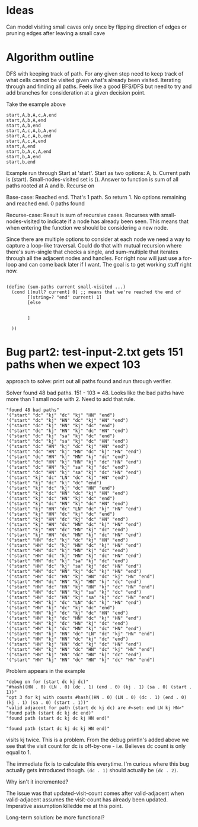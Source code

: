# Ideas
Can model visiting small caves only once by flipping direction of edges or pruning edges after leaving a small cave

# Algorithm outline
DFS with keeping track of path. For any given step need to keep track of what cells cannot be visited given what's already been visited. Iterating through and finding all paths. Feels like a good BFS/DFS but need to try and add branches for consideration at a given decision point.

Take the example above

```
start,A,b,A,c,A,end
start,A,b,A,end
start,A,b,end
start,A,c,A,b,A,end
start,A,c,A,b,end
start,A,c,A,end
start,A,end
start,b,A,c,A,end
start,b,A,end
start,b,end
```

Example run through
Start at 'start'. Start as two options: A, b. Current path is (start). Small-nodes-visited set is (). Answer to function is sum of all paths rooted at A and b. Recurse on 

Base-case:
Reached end. That's 1 path. So return 1.
No options remaining and reached end. 0 paths found

Recurse-case:
Result is sum of recursive cases. Recurses with small-nodes-visited to indicate if a node has already been seen. This means that when entering the function we should be considering a new node.

Since there are multiple options to consider at each node we need a way to capture a loop-like traversal. Could do that with mutual recursion where there's sum-single that checks a single, and sum-multiple that iterates through all the adjacent nodes and handles. For right now will just use a for-loop and can come back later if I want. The goal is to get working stuff right now.

```

(define (sum-paths current small-visited ...)
  (cond [(null? current] 0] ;; means that we're reached the end of 
        [(string=? "end" current) 1]
        [else


        ]

  ))

  ```

# Bug part2: test-input-2.txt gets 151 paths when we expect 103
approach to solve: print out all paths found and run through verifier.

Solver found 48 bad paths. 151 - 103 = 48. Looks like the bad paths have more  than 1 small node  with 2. Need to add that rule.

```
"found 48 bad paths"
'("start" "dc" "kj" "dc" "kj" "HN" "end")
'("start" "dc" "kj" "HN" "dc" "kj" "HN" "end")
'("start" "dc" "kj" "HN" "kj" "dc" "end")
'("start" "dc" "kj" "HN" "kj" "dc" "HN" "end")
'("start" "dc" "kj" "sa" "kj" "dc" "end")
'("start" "dc" "kj" "sa" "kj" "dc" "HN" "end")
'("start" "dc" "HN" "kj" "dc" "kj" "HN" "end")
'("start" "dc" "HN" "kj" "HN" "dc" "kj" "HN" "end")
'("start" "dc" "HN" "kj" "HN" "kj" "dc" "end")
'("start" "dc" "HN" "kj" "HN" "kj" "dc" "HN" "end")
'("start" "dc" "HN" "kj" "sa" "kj" "dc" "end")
'("start" "dc" "HN" "kj" "sa" "kj" "dc" "HN" "end")
'("start" "kj" "dc" "LN" "dc" "kj" "HN" "end")
'("start" "kj" "dc" "kj" "dc" "end")
'("start" "kj" "dc" "kj" "dc" "HN" "end")
'("start" "kj" "dc" "HN" "dc" "kj" "HN" "end")
'("start" "kj" "dc" "HN" "kj" "dc" "end")
'("start" "kj" "dc" "HN" "kj" "dc" "HN" "end")
'("start" "kj" "HN" "dc" "LN" "dc" "kj" "HN" "end")
'("start" "kj" "HN" "dc" "kj" "dc" "end")
'("start" "kj" "HN" "dc" "kj" "dc" "HN" "end")
'("start" "kj" "HN" "dc" "HN" "dc" "kj" "HN" "end")
'("start" "kj" "HN" "dc" "HN" "kj" "dc" "end")
'("start" "kj" "HN" "dc" "HN" "kj" "dc" "HN" "end")
'("start" "HN" "dc" "kj" "dc" "kj" "HN" "end")
'("start" "HN" "dc" "kj" "HN" "dc" "kj" "HN" "end")
'("start" "HN" "dc" "kj" "HN" "kj" "dc" "end")
'("start" "HN" "dc" "kj" "HN" "kj" "dc" "HN" "end")
'("start" "HN" "dc" "kj" "sa" "kj" "dc" "end")
'("start" "HN" "dc" "kj" "sa" "kj" "dc" "HN" "end")
'("start" "HN" "dc" "HN" "kj" "dc" "kj" "HN" "end")
'("start" "HN" "dc" "HN" "kj" "HN" "dc" "kj" "HN" "end")
'("start" "HN" "dc" "HN" "kj" "HN" "kj" "dc" "end")
'("start" "HN" "dc" "HN" "kj" "HN" "kj" "dc" "HN" "end")
'("start" "HN" "dc" "HN" "kj" "sa" "kj" "dc" "end")
'("start" "HN" "dc" "HN" "kj" "sa" "kj" "dc" "HN" "end")
'("start" "HN" "kj" "dc" "LN" "dc" "kj" "HN" "end")
'("start" "HN" "kj" "dc" "kj" "dc" "end")
'("start" "HN" "kj" "dc" "kj" "dc" "HN" "end")
'("start" "HN" "kj" "dc" "HN" "dc" "kj" "HN" "end")
'("start" "HN" "kj" "dc" "HN" "kj" "dc" "end")
'("start" "HN" "kj" "dc" "HN" "kj" "dc" "HN" "end")
'("start" "HN" "kj" "HN" "dc" "LN" "dc" "kj" "HN" "end")
'("start" "HN" "kj" "HN" "dc" "kj" "dc" "end")
'("start" "HN" "kj" "HN" "dc" "kj" "dc" "HN" "end")
'("start" "HN" "kj" "HN" "dc" "HN" "dc" "kj" "HN" "end")
'("start" "HN" "kj" "HN" "dc" "HN" "kj" "dc" "end")
'("start" "HN" "kj" "HN" "dc" "HN" "kj" "dc" "HN" "end")
```

Problem appears in the example

```
"debug on for (start dc kj dc)"
"#hash((HN . 0) (LN . 0) (dc . 1) (end . 0) (kj . 1) (sa . 0) (start . 1))"
"opt 3 for kj with counts #hash((HN . 0) (LN . 0) (dc . 1) (end . 0) (kj . 1) (sa . 0) (start . 1))"
"valid adjacent for path (start dc kj dc) are #<set: end LN kj HN>"
"found path (start dc kj dc end)"
"found path (start dc kj dc kj HN end)"
```

```
"found path (start dc kj dc kj HN end)"
```

visits kj twice. This is a problem. From the debug println's added above we see that the visit count for dc is off-by-one - i.e. Believes dc count is only equal to 1.

The immediate fix is to calculate this everytime. I'm curious where this bug actually gets introduced though. `(dc . 1)` should actually be `(dc . 2)`.

Why isn't it incremented?

The issue was that updated-visit-count comes after valid-adjacent when valid-adjacent assumes the visit-count has already been updated. Imperative assumption killedde
me at this point.

Long-term solution: be more functional? 
